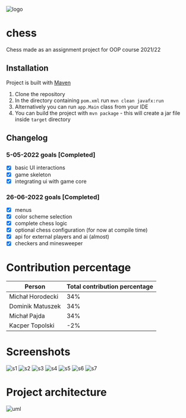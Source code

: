 ![logo](logo.png)

# chess

Chess made as an assignment project for OOP course 2021/22

## Installation
Project is built with [Maven](https://maven.apache.org/)

1. Clone the repository
2. In the directory containing `pom.xml` run `mvn clean javafx:run`
3. Alternatively you can run `app.Main` class from your IDE
4. You can build the project with `mvn package` - this will create a jar file inside `target` directory

## Changelog

### 5-05-2022 goals [Completed]

- [x] basic UI interactions
- [x] game skeleton
- [x] integrating ui with game core

### 26-06-2022 goals [Completed]
- [x] menus
- [x] color scheme selection
- [x] complete chess logic
- [x] optional chess configuration (for now at compile time)
- [x] api for external players and ai (almost)
- [x] checkers and minesweeper

# Contribution percentage
Person | Total contribution percentage
--- | --- |
Michał Horodecki | 34%
Dominik Matuszek | 34%
Michał Pajda | 34%
Kacper Topolski | -2%

# Screenshots

![s1](screenshots/s1.png)
![s2](screenshots/s2.png)
![s3](screenshots/s3.png)
![s4](screenshots/s4.png)
![s5](screenshots/s5.png)
![s6](screenshots/s6.png)
![s7](screenshots/s7.png)

# Project architecture

![uml](uml.png)
